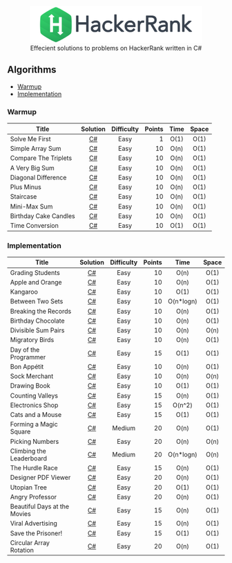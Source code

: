 <p align="center">
    <a href="https://www.hackerrank.com/nemrud_demir">
        <img height=85 src="./Resources/hackerrank_logo.svg">
    </a>
    <br>
    Effecient solutions to problems on HackerRank written in C#
</p>

## Algorithms
* [Warmup](#Warmup)
* [Implementation](#Implementation)

### Warmup
| Title             | Solution  | Difficulty                    | Points| Time  | Space
|-------------------|:---------:|:-----------------------------:|------:|:-----:|:-:
Solve Me First      |[C#](./Problem%20Solving/Warmup/Solve%20Me%20First/Solution.cs)|Easy | 1     | O(1)  | O(1)
Simple Array Sum    |[C#](./Problem%20Solving/Warmup/Simple%20Array%20Sum/Solution.cs)|Easy | 10    | O(n)  | O(1)
Compare The Triplets|[C#](./Problem%20Solving/Warmup/Compare%20the%20Triplets/Solution.cs)|Easy | 10    | O(n)  | O(1)
A Very Big Sum      |[C#](./Problem%20Solving/Warmup/A%20Very%20Big%20Sum/Solution.cs)|Easy | 10    | O(n)  | O(1)
Diagonal Difference |[C#](./Problem%20Solving/Warmup/Diagonal%20Difference/Solution.cs)|Easy | 10    | O(n)  | O(1)
Plus Minus          |[C#](./Problem%20Solving/Warmup/Plus%20Minus/Solution.cs)|Easy | 10    | O(n)  | O(1)
Staircase           |[C#](./Problem%20Solving/Warmup/Staircase/Solution.cs)|Easy | 10    | O(n)  | O(1)
Mini-Max Sum        |[C#](./Problem%20Solving/Warmup/Mini-Max%20Sum/Solution.cs)|Easy | 10    | O(n)  | O(1)
Birthday Cake Candles|[C#](./Problem%20Solving/Warmup/Birthday%20Cake%20Candles/Solution.cs)|Easy| 10    | O(n)  | O(1)
Time Conversion     |[C#](./Problem%20Solving/Warmup/Time%20Conversion/Solution.cs)|Easy | 10    | O(1)  | O(1)

### Implementation
| Title             | Solution  | Difficulty                    | Points| Time  | Space
|-------------------|:---------:|:-----------------------------:|------:|:-----:|:-:
Grading Students    |[C#](./Problem%20Solving/Implementation/Grading%20Students/Solution.cs)|Easy | 10    |O(n)| O(1)
Apple and Orange    |[C#](./Problem%20Solving/Implementation/Apple%20and%20Orange/Solution.cs)|Easy | 10    |O(n)| O(1)
Kangaroo            |[C#](./Problem%20Solving/Implementation/Kangaroo/Solution.cs)|Easy | 10    |O(1)|O(1)
Between Two Sets    |[C#](./Problem%20Solving/Implementation/Between%20Two%20Sets/Solution.cs)|Easy | 10    |O(n*logn)|O(1)
Breaking the Records|[C#](./Problem%20Solving/Implementation/Breaking%20the%20Records/Solution.cs)|Easy | 10    |O(n)|O(1)
Birthday Chocolate  |[C#](./Problem%20Solving/Implementation/Birthday%20Chocolate/Solution.cs)|Easy | 10    |O(n)|O(1)
Divisible Sum Pairs |[C#](./Problem%20Solving/Implementation/Divisible%20Sum%20Pairs/Solution.cs)|Easy | 10    |O(n)|O(n)
Migratory Birds    |[C#](./Problem%20Solving/Implementation/Migratory%20Birds/Solution.cs)|Easy | 10    |O(n)|O(1)
Day of the Programmer|[C#](./Problem%20Solving/Implementation/Day%20of%20the%20Programmer/Solution.cs)|Easy | 15    |O(1)|O(1)
Bon Appétit         |[C#](./Problem%20Solving/Implementation/Bon%20Appetit/Solution.cs)|Easy | 10    |O(n)|O(1)
Sock Merchant       |[C#](./Problem%20Solving/Implementation/Sock%20Merchant/Solution.cs)|Easy | 10    |O(n)|O(n)
Drawing Book        |[C#](./Problem%20Solving/Implementation/Drawing%20Book/Solution.cs)|Easy | 10    |O(1)|O(1)
Counting Valleys    |[C#](./Problem%20Solving/Implementation/Counting%20Valleys/Solution.cs)|Easy | 15    |O(n)|O(1)
Electronics Shop    |[C#](./Problem%20Solving/Implementation/Electronics%20Shop/Solution.cs)|Easy | 15    |O(n^2)|O(1)
Cats and a Mouse    |[C#](./Problem%20Solving/Implementation/Cats%20and%20a%20Mouse/Solution.cs)|Easy | 15    |O(1)|O(1)
Forming a Magic Square|[C#](./Problem%20Solving/Implementation/Forming%20a%20Magic%20Square/Solution.cs)|Medium| 20 |O(n)|O(1)
Picking Numbers     |[C#](./Problem%20Solving/Implementation/Picking%20Numbers/Solution.cs)|Easy | 20    |O(n)|O(n)
Climbing the Leaderboard|[C#](./Problem%20Solving/Implementation/Climbing%20the%20Leaderboard/Solution.cs)|Medium| 20 |O(n*logn)|O(n)
The Hurdle Race     |[C#](./Problem%20Solving/Implementation/The%20Hurdle%20Race/Solution.cs)|Easy | 15    |O(n)|O(1)
Designer PDF Viewer |[C#](./Problem%20Solving/Implementation/Designer%20PDF%20Viewer/Solution.cs)|Easy | 20    |O(n)|O(1)
Utopian Tree        |[C#](./Problem%20Solving/Implementation/Utopian%20Tree/Solution.cs)|Easy | 20    |O(1)|O(1)
Angry Professor     |[C#](./Problem%20Solving/Implementation/Angry%20Professor/Solution.cs)|Easy | 20    |O(n)|O(1)
Beautiful Days at the Movies|[C#](./Problem%20Solving/Implementation/Beautiful%20Days%20at%20the%20Movies/Solution.cs)|Easy | 15    |O(n)|O(1)
Viral Advertising   |[C#](./Problem%20Solving/Implementation/Viral%20Advertising/Solution.cs)|Easy | 15    |O(n)|O(1)
Save the Prisoner!  |[C#](./Problem%20Solving/Implementation/Save%20the%20Prisoner!/Solution.cs)|Easy | 15    |O(1)|O(1)
Circular Array Rotation|[C#](./Problem%20Solving/Implementation/Circular%20Array%20Rotation/Solution.cs)|Easy|20|O(n)|O(1)

